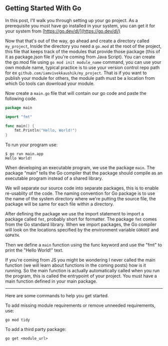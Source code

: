 ## Getting Started With Go

In this post, I'll walk you through setting up your go project. As a prerequisite you must have go installed in your system, you can get it for your system from [https://go.dev/dl/](https://go.dev/dl/)


Now that that's out of the way, go ahead and create a directory called `my_project`, Inside the directory you need a `go.mod` at the root of the project, this file that keeps track of the modules that provide those package (this of it as package.json file if you're coming from Java Script). You can create the go.mod file using `go mod init module_name` command, you can use your own module name, typical practice is to use your version control repo path for ex `github.com/iamvivekkaushik/my_project`. That is if you want to publish your module for others, the module path must be a location from which Go tools can download your module.



Now create a `main.go` file that will contain our go code and paste the following code.

```go
package main

import "fmt"

func main() {
    fmt.Println("Hello, World!")
}
``` 


To run your program use:

```
$ go run main.app
Hello World!
```

When developing an executable program, we use the package `main`. The package “main” tells the Go compiler that the package should compile as an executable program instead of a shared library. 

We will separate our source code into separate packages, this is to enable re-usablity of the code. The naming convention for Go package is to use the name of the system directory where we're putting the source file, the package will be same for each file within a directory.

After defining the package we use the import statement to import a package called `fmt`, probably short for formatter. The package `fmt` comes from the Go standard library. When we import packages, the Go compiler will look on the locations specified by the environment variable `GOROOT` and `GOPATH`.

Then we define a `main` function using the func keyword and use the "fmt" to print the "Hello World!" text.

If you're coming from JS you might be wondering I never called the main function (we will learn about functions in the coming posts) how is it running. So the main function is actually automatically called when you run the program, this is called the entrypoint of your project. You must have a main function defined in your main package.

---

Here are some commands to help you get started.

To add  missing module requirements or remove unneeded requirements, use:

```
go mod tidy
```

To add a third party package:

```
go get <module_url>
```

